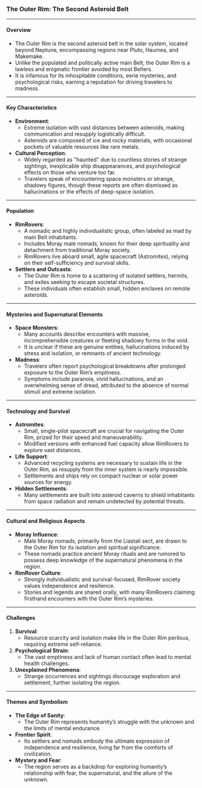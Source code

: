 ### The Outer Rim: The Second Asteroid Belt

---

#### **Overview**
- The Outer Rim is the second asteroid belt in the solar system, located beyond Neptune, encompassing regions near Pluto, Haumea, and Makemake.
- Unlike the populated and politically active main Belt, the Outer Rim is a lawless and enigmatic frontier avoided by most Belters.
- It is infamous for its inhospitable conditions, eerie mysteries, and psychological risks, earning a reputation for driving travelers to madness.

---

#### **Key Characteristics**
- **Environment**:
  - Extreme isolation with vast distances between asteroids, making communication and resupply logistically difficult.
  - Asteroids are composed of ice and rocky materials, with occasional pockets of valuable resources like rare metals.
- **Cultural Perception**:
  - Widely regarded as "haunted" due to countless stories of strange sightings, inexplicable ship disappearances, and psychological effects on those who venture too far.
  - Travelers speak of encountering space monsters or strange, shadowy figures, though these reports are often dismissed as hallucinations or the effects of deep-space isolation.

---

#### **Population**
- **RimRovers**:
  - A nomadic and highly individualistic group, often labeled as mad by main Belt inhabitants.
  - Includes Moray male nomads, known for their deep spirituality and detachment from traditional Moray society.
  - RimRovers live aboard small, agile spacecraft (Astromites), relying on their self-sufficiency and survival skills.
- **Settlers and Outcasts**:
  - The Outer Rim is home to a scattering of isolated settlers, hermits, and exiles seeking to escape societal structures.
  - These individuals often establish small, hidden enclaves on remote asteroids.

---

#### **Mysteries and Supernatural Elements**
- **Space Monsters**:
  - Many accounts describe encounters with massive, incomprehensible creatures or fleeting shadowy forms in the void.
  - It is unclear if these are genuine entities, hallucinations induced by stress and isolation, or remnants of ancient technology.
- **Madness**:
  - Travelers often report psychological breakdowns after prolonged exposure to the Outer Rim’s emptiness.
  - Symptoms include paranoia, vivid hallucinations, and an overwhelming sense of dread, attributed to the absence of normal stimuli and extreme isolation.

---

#### **Technology and Survival**
- **Astromites**:
  - Small, single-pilot spacecraft are crucial for navigating the Outer Rim, prized for their speed and maneuverability.
  - Modified versions with enhanced fuel capacity allow RimRovers to explore vast distances.
- **Life Support**:
  - Advanced recycling systems are necessary to sustain life in the Outer Rim, as resupply from the inner system is nearly impossible.
  - Settlements and ships rely on compact nuclear or solar power sources for energy.
- **Hidden Settlements**:
  - Many settlements are built into asteroid caverns to shield inhabitants from space radiation and remain undetected by potential threats.

---

#### **Cultural and Religious Aspects**
- **Moray Influence**:
  - Male Moray nomads, primarily from the Liastali sect, are drawn to the Outer Rim for its isolation and spiritual significance.
  - These nomads practice ancient Moray rituals and are rumored to possess deep knowledge of the supernatural phenomena in the region.
- **RimRover Culture**:
  - Strongly individualistic and survival-focused, RimRover society values independence and resilience.
  - Stories and legends are shared orally, with many RimRovers claiming firsthand encounters with the Outer Rim’s mysteries.

---

#### **Challenges**
1. **Survival**:
   - Resource scarcity and isolation make life in the Outer Rim perilous, requiring extreme self-reliance.
2. **Psychological Strain**:
   - The vast emptiness and lack of human contact often lead to mental health challenges.
3. **Unexplained Phenomena**:
   - Strange occurrences and sightings discourage exploration and settlement, further isolating the region.

---

#### **Themes and Symbolism**
- **The Edge of Sanity**:
  - The Outer Rim represents humanity’s struggle with the unknown and the limits of mental endurance.
- **Frontier Spirit**:
  - Its settlers and nomads embody the ultimate expression of independence and resilience, living far from the comforts of civilization.
- **Mystery and Fear**:
  - The region serves as a backdrop for exploring humanity’s relationship with fear, the supernatural, and the allure of the unknown.